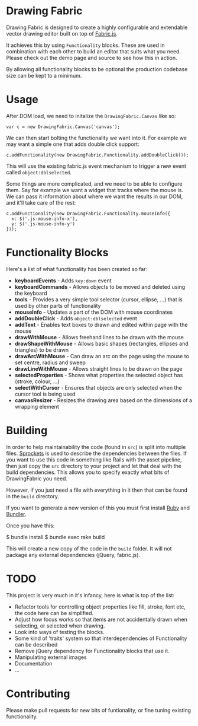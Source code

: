 Drawing Fabric
==============

Drawing Fabric is designed to create a highly configurable and extendable vector
drawing editor built on top of [Fabric.js](http://fabricjs.com/).

It achieves this by using `Functionality` blocks. These are used in combination
with each other to build an editor that suits what you need. Please check out
the demo page and source to see how this in action.

By allowing all functionality blocks to be optional the production codebase size
can be kept to a minimum.

Usage
=====

After DOM load, we need to initalize the `DrawingFabric.Canvas` like so:

    var c = new DrawingFabric.Canvas('canvas');

We can then start bolting the functionality we want into it. For example we may
want a simple one that adds double click support:

    c.addFunctionality(new DrawingFabric.Functionality.addDoubleClick());

This will use the existing fabric.js event mechanism to trigger a new event
called `object:dblselected`.

Some things are more complicated, and we need to be able to configure them. Say
for example we want a widget that tracks where the mouse is. We can pass it
information about where we want the results in our DOM, and it'll take care of
the rest:

    c.addFunctionality(new DrawingFabric.Functionality.mouseInfo({
      x: $('.js-mouse-info-x'),
      y: $('.js-mouse-info-y')
    }));

Functionality Blocks
====================

Here's a list of what functionality has been created so far:

  - __keyboardEvents__ - Adds `key:down` event
  - __keyboardCommands__ - Allows objects to be moved and deleted using the keyboard
  - __tools__ - Provides a very simple tool selector (cursor, ellipse, ...) that is used by other parts of functionality
  - __mouseInfo__ - Updates a part of the DOM with mouse coordinates
  - __addDoubleClick__ - Adds `object:dblselected` event
  - __addText__ - Enables text boxes to drawn and edited within page with the mouse
  - __drawWithMouse__ - Allows freehand lines to be drawn with the mouse
  - __drawShapeWithMouse__ - Allows basic shapes (rectangles, ellipses and triangles) to be drawn
  - __drawArcWithMouse__ - Can draw an arc on the page using the mouse to set centre, radius and sweep
  - __drawLineWithMouse__ - Allows straight lines to be drawn on the page
  - __selectedProperties__ - Shows what properties the selected object has (stroke, colour, ...)
  - __selectWithCursor__ - Ensures that objects are only selected when the cursor tool is being used
  - __canvasResizer__ - Resizes the drawing area based on the dimensions of a wrapping element

Building
========

In order to help maintainability the code (found in `src`) is split into
multiple files. [Sprockets](https://github.com/sstephenson/sprockets) is used
to describe the dependencies between the files. If you want to use this code
in something like Rails with the asset pipeline, then just copy the `src`
directory to your project and let that deal with the build dependencies. This
allows you to specify exactly what bits of DrawingFabric you need.

However, if you just need a file with everything in it then that can be found in
the `build` directory.

If you want to generate a new version of this you must first install
[Ruby](http://ruby-lang.org) and [Bundler](http://gembundler.com/).

Once you have this:

  $ bundle install
  $ bundle exec rake build

This will create a new copy of the code in the `build` folder. It will not
package any external dependencies (jQuery, fabric.js).

TODO
====

This project is very much in it's infancy, here is what is top of the list:

 - Refactor tools for controlling object properties like fill, stroke, font etc, the code here can be simplified.
 - Adjust how focus works so that items are not accidentally drawn when
   selecting, or selected when drawing.
 - Look into ways of testing the blocks.
 - Some kind of 'traits' system so that interdependencies of Functionality can
   be described
 - Remove jQuery dependency for Functionality blocks that use it.
 - Manipulating external images
 - Documentation
 - ...

Contributing
============

Please make pull requests for new bits of funtionality, or fine tuning existing
functionality.
